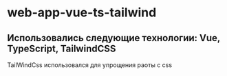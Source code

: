 # web-app-vue-ts-tailwind

## Использовались следующие технологии: Vue, TypeScript, TailwindCSS

TailWindCss использовался для упрощения раоты с css
